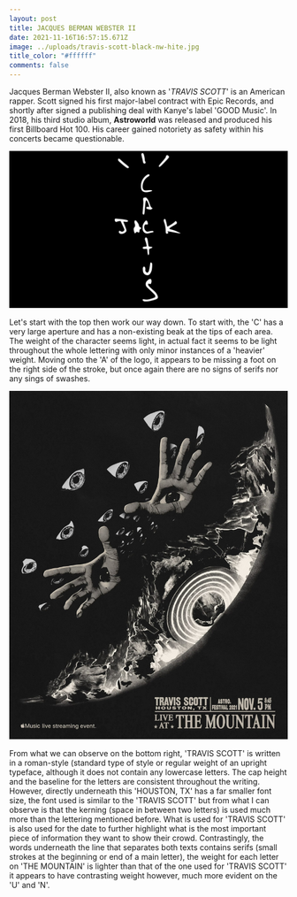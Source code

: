 ```yaml
---
layout: post
title: JACQUES BERMAN WEBSTER II
date: 2021-11-16T16:57:15.671Z
image: ../uploads/travis-scott-black-nw-hite.jpg
title_color: "#ffffff"
comments: false
---
```

Jacques Berman Webster II, also known as '*TRAVIS SCOTT*' is an American rapper. Scott signed his first major-label contract with Epic Records, and shortly after signed a publishing deal with Kanye's label 'GOOD Music'. In 2018, his third studio album, **Astroworld** was released and produced his first Billboard Hot 100. His career gained notoriety as safety within his concerts became questionable.

![One of many Alias' that Travis Scott uses.](../uploads/cactus-jack-symbol.png "'CACTUS JACK'")

Let's start with the top then work our way down. To start with, the 'C' has a very large aperture and has a non-existing beak at the tips of each area. The weight of the character seems light, in actual fact it seems to be light throughout the whole lettering with only minor instances of a 'heavier' weight. Moving onto the 'A' of the logo, it appears to be missing a foot on the right side of the stroke, but once again there are no signs of serifs nor any sings of swashes.

![A poster for one of Travis Scott's concerts.](../uploads/travis-scott.jpg)

From what we can observe on the bottom right, 'TRAVIS SCOTT' is written in a roman-style (standard type of style or regular weight of an upright typeface, although it does not contain any lowercase letters. The cap height and the baseline for the letters are consistent throughout the writing. However, directly underneath this 'HOUSTON, TX' has a far smaller font size, the font used is similar to the 'TRAVIS SCOTT' but from what I can observe is that the kerning (space in between two letters) is used much more than the lettering mentioned before. What is used for 'TRAVIS SCOTT' is also used for the date to further highlight what is the most important piece of information they want to show their crowd. Contrastingly, the words underneath the line that separates both texts contains serifs (small strokes at the beginning or end of a main letter), the weight for each letter on 'THE MOUNTAIN' is lighter than that of the one used for 'TRAVIS SCOTT' it appears to have contrasting weight however, much more evident on the 'U' and 'N'.